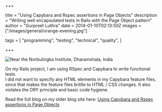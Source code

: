 +++

title = "Using Capybara and Rspec assertions in Page Objects"
description = "Writing well encapsulated tests in Rails with the Page Object pattern"
author = "Gurpreet Luthra"
date = 2014-01-10T02:13:50Z
images = ["/images/general/orange-evening.jpg"]

tags = [
    "programming",
    "testing",
    "technical",
    "quality",
]

+++

![Near the Norbulingka Institute, Dharamshala, India](/images/general/orange-evening.jpg "Near the Norbulingka Institute, Dharamshala, India")


On my Rails project, I am using RSpec and Capybara to write functional tests.  
I did not want to specify any HTML elements in my Capybara feature files, since that makes the 
feature files brittle to HTML / CSS changes. It also violates the DRY principle and basic code hygiene.

Read the full blog on my older blog site here:
[Using Capybara and Rspec assertions in Page Objects](http://techie-notebook.blogspot.com/2014/01/using-capybara-and-rspec-assertions-in.html)